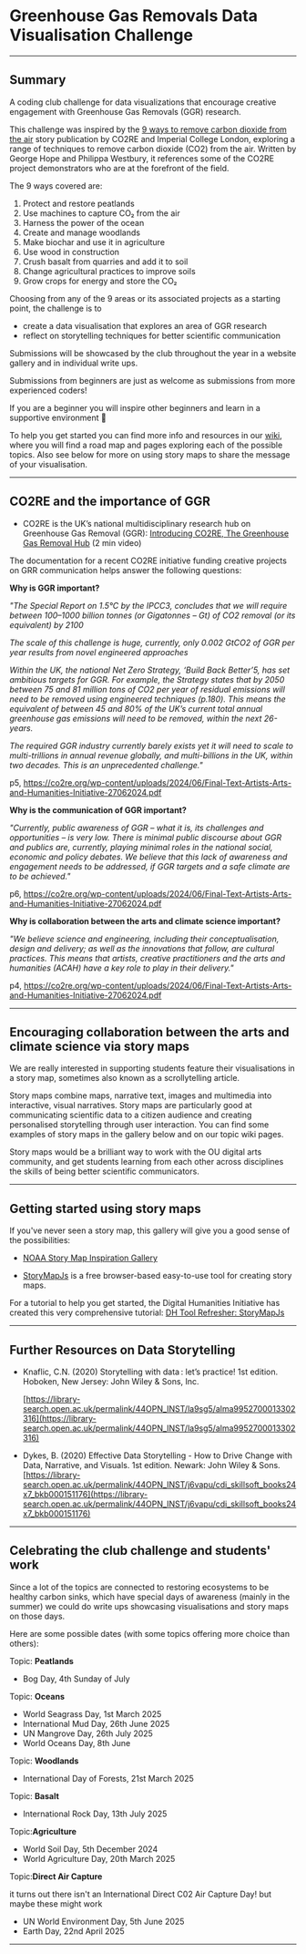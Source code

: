 # Greenhouse Gas Removals Data Visualisation Challenge

***
## Summary 
A coding club challenge for data visualizations that encourage creative engagement with Greenhouse Gas Removals (GGR) research. 

This challenge was inspired by the [9 ways to remove carbon dioxide from the air](https://co2re.org/9-ways-to-remove-carbon-dioxide-from-the-air/) story publication by CO2RE and Imperial College London, exploring a range of techniques to remove carbon dioxide (CO2) from the air. Written by George Hope and Philippa Westbury, it references some of the CO2RE project demonstrators who are at the forefront of the field.

The 9 ways covered are:
1. Protect and restore peatlands
2. Use machines to capture CO₂ from the air
3. Harness the power of the ocean
4. Create and manage woodlands
5. Make biochar and use it in agriculture
6. Use wood in construction
7. Crush basalt from quarries and add it to soil
8. Change agricultural practices to improve soils
9. Grow crops for energy and store the CO₂

Choosing from any of the 9 areas or its associated projects as a starting point, the challenge is to
- create a data visualisation that explores an area of GGR research
- reflect on storytelling techniques for better scientific communication

Submissions will be showcased by the club throughout the year in a website gallery and in individual write ups. 

Submissions from beginners are just as welcome as submissions from more experienced coders! 

If you are a beginner you will inspire other beginners and learn in a supportive environment 🙂 

To help you get started you can find more info and resources in our [wiki](https://github.com/OU-Weather-and-Climate-Club/GGR-Data-Visualisation-Challenge/wiki), where you will find a road map and pages exploring each of the possible topics. Also see below for more on using story maps to share the message of your visualisation.

***
## CO2RE and the importance of GGR

- CO2RE is the UK’s national multidisciplinary research hub on Greenhouse Gas Removal (GGR): [Introducing CO2RE, The Greenhouse Gas Removal Hub](https://youtu.be/SyjNxKmq8cE?si=nNH0v-LOdKVBYttE) (2 min video)

The documentation for a recent CO2RE initiative funding creative projects on GRR communication helps answer the following questions: 

**Why is GGR important?** 

*"The Special Report on 1.5°C by the IPCC3, concludes that we will require between 100–1000 billion
tonnes (or Gigatonnes – Gt) of CO2 removal (or its equivalent) by 2100*

*The scale of this challenge is huge, currently, only 0.002 GtCO2 of GGR per year results from novel
engineered approaches*

*Within the UK, the national Net Zero Strategy, ‘Build Back Better’5, has set ambitious targets for GGR.
For example, the Strategy states that by 2050 between 75 and 81 million tons of CO2 per year of
residual emissions will need to be removed using engineered techniques (p.180). This means the
equivalent of between 45 and 80% of the UK’s current total annual greenhouse gas emissions will need
to be removed, within the next 26-years.*

*The required GGR industry currently barely exists yet it will need to scale to multi-trillions in annual
revenue globally, and multi-billions in the UK, within two decades. This is an unprecedented challenge."*

p5, https://co2re.org/wp-content/uploads/2024/06/Final-Text-Artists-Arts-and-Humanities-Initiative-27062024.pdf

**Why is the communication of GGR important?**

*"Currently, public awareness of GGR – what it is, its challenges and opportunities – is very low. There is
minimal public discourse about GGR and publics are, currently, playing minimal roles in the national
social, economic and policy debates. We believe that this lack of awareness and engagement needs to
be addressed, if GGR targets and a safe climate are to be achieved."*

p6, https://co2re.org/wp-content/uploads/2024/06/Final-Text-Artists-Arts-and-Humanities-Initiative-27062024.pdf

**Why is collaboration between the arts and climate science important?**

*"We believe science and engineering, including their conceptualisation, design and delivery; as well as
the innovations that follow, are cultural practices. This means that artists, creative practitioners and
the arts and humanities (ACAH) have a key role to play in their delivery."*

p4, https://co2re.org/wp-content/uploads/2024/06/Final-Text-Artists-Arts-and-Humanities-Initiative-27062024.pdf

***
## Encouraging collaboration between the arts and climate science via story maps

We are really interested in supporting students feature their visualisations in a story map, sometimes also known as a scrollytelling article. 

Story maps combine maps, narrative text, images and multimedia into interactive, visual narratives. Story maps are particularly good at communicating scientific data to a citizen audience and creating personalised storytelling through user interaction. You can find some examples of story maps in the gallery below and on our topic wiki pages.  

Story maps would be a brilliant way to work with the OU digital arts community, and get students learning from each other across disciplines the skills of being better scientific communicators.


***

## Getting started using story maps

If you've never seen a story map, this gallery will give you a good sense of the possibilities:

- [NOAA Story Map Inspiration Gallery](https://noaa.maps.arcgis.com/apps/MinimalGallery/index.html?appid=e02942a8cdeb45348c69184539a7e705)

- [StoryMapJs](https://storymap.knightlab.com/) is a free browser-based easy-to-use tool for creating story maps.

For a tutorial to help you get started, the Digital Humanities Initiative has created this very comprehensive tutorial: [DH Tool Refresher: StoryMapJs](https://youtu.be/YQ-W28Wq5LU?si=U9B1T2XyWCPFvYWo)

***

## Further Resources on Data Storytelling

- Knaflic, C.N. (2020) Storytelling with data : let’s practice! 1st edition. Hoboken, New Jersey: John Wiley & Sons, Inc.
  
  [https://library-search.open.ac.uk/permalink/44OPN_INST/la9sg5/alma9952700013302316](https://library-search.open.ac.uk/permalink/44OPN_INST/la9sg5/alma9952700013302316)


 - Dykes, B. (2020) Effective Data Storytelling - How to Drive Change with Data, Narrative, and Visuals. 1st edition. Newark: John Wiley & Sons.
[https://library-search.open.ac.uk/permalink/44OPN_INST/j6vapu/cdi_skillsoft_books24x7_bkb000151176](https://library-search.open.ac.uk/permalink/44OPN_INST/j6vapu/cdi_skillsoft_books24x7_bkb000151176)

***

## Celebrating the club challenge and students' work 

Since a lot of the topics are connected to restoring ecosystems to be healthy carbon sinks, which have special days of awareness (mainly in the summer) we could do write ups showcasing visualisations and story maps on those days. 

Here are some possible dates (with some topics offering more choice than others):

Topic: **Peatlands**
- Bog Day, 4th Sunday of July 

Topic: **Oceans**
- World Seagrass Day, 1st March 2025
- International Mud Day, 26th June 2025
- UN Mangrove Day, 26th July 2025
- World Oceans Day, 8th June

Topic: **Woodlands**
- International Day of Forests, 21st March 2025

Topic: **Basalt**
- International Rock Day, 13th July 2025

Topic:**Agriculture**
- World Soil Day, 5th December 2024
- World Agriculture Day, 20th March 2025

Topic:**Direct Air Capture**

it turns out there isn't an International Direct C02 Air Capture Day! but maybe these might work

- UN World Environment Day, 5th June 2025
- Earth Day, 22nd April 2025

***
  

